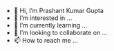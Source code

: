 - 👋 Hi, I’m Prashant Kumar Gupta
- 👀 I’m interested in ...
- 🌱 I’m currently learning ...
- 💞️ I’m looking to collaborate on ...
- 📫 How to reach me ...

<!---
Codes-Talent/Codes-Talent is a ✨ special ✨ repository because its `README.md` (this file) appears on your GitHub profile.
You can click the Preview link to take a look at your changes.
--->
